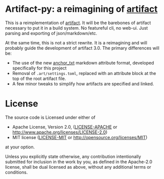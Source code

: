 # Artifact-py: a reimagining of [artifact]

This is a reimplementation of [artifact]. It will be the barebones of artifact
necessary to put it in a build system. No featureful cli, no web-ui. Just
parsing and exporting of json/markdown/etc.

At the same time, this is not a strict rewrite. It is a reimagining and will probably guide
the development of artifact 3.0. The primary differences will be:
- The use of the new [anchor_txt] markdown attribute format, developed
  specifically for this project
- Removal of `.art/settings.toml`, replaced with an attribute block at the top
  of the root artifact file.
- A few minor tweaks to simplify how artifacts are specified and linked.

[artifact]: https://github.com/vitiral/artifact
[anchor_txt]: https://github.com/vitiral/anchor_txt


# License

The source code is Licensed under either of

* Apache License, Version 2.0, ([LICENSE-APACHE](LICENSE-APACHE) or
  http://www.apache.org/licenses/LICENSE-2.0)
* MIT license ([LICENSE-MIT](LICENSE-MIT) or
  http://opensource.org/licenses/MIT)

at your option.

Unless you explicitly state otherwise, any contribution intentionally submitted
for inclusion in the work by you, as defined in the Apache-2.0 license, shall
be dual licensed as above, without any additional terms or conditions.
